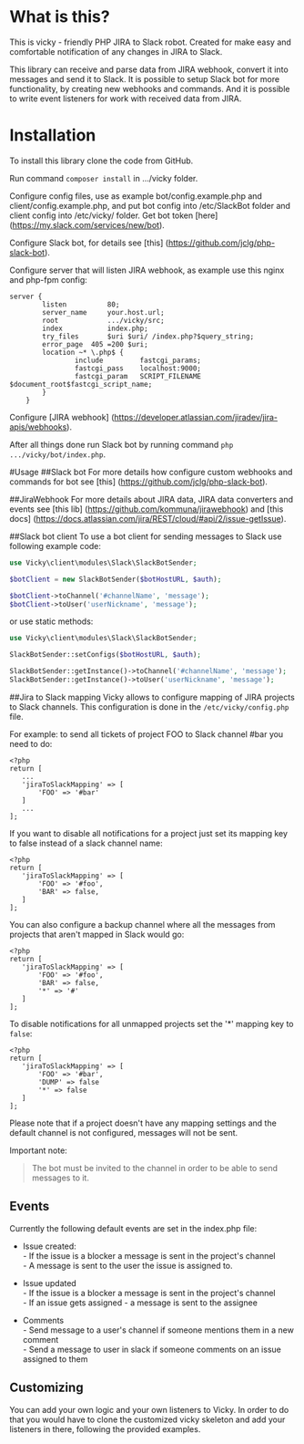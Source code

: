 # What is this?
This is vicky - friendly PHP JIRA to Slack robot.
Created for make easy and comfortable notification of any changes in JIRA to Slack.

This library can receive and parse data from JIRA webhook, convert it into messages and send it to Slack.
It is possible to setup Slack bot for more functionality, by creating new webhooks and commands. And it is possible to
write event listeners for work with received data from JIRA.

# Installation
To install this library clone the code from GitHub.

Run command `composer install` in .../vicky folder.

Configure config files, use as example bot/config.example.php and client/config.example.php, and put bot config into
/etc/SlackBot folder and client config into /etc/vicky/ folder. Get bot token [here]
(https://my.slack.com/services/new/bot).

Configure Slack bot, for details see [this] (https://github.com/jclg/php-slack-bot).

Configure server that will listen JIRA webhook, as example use this nginx and php-fpm config:
```
server {
        listen          80;
        server_name     your.host.url;
        root            .../vicky/src;
        index           index.php;
        try_files       $uri $uri/ /index.php?$query_string;
        error_page  405 =200 $uri;
        location ~* \.php$ {
                include         fastcgi_params;
                fastcgi_pass    localhost:9000;
                fastcgi_param   SCRIPT_FILENAME $document_root$fastcgi_script_name;
        }
    }
```

Configure [JIRA webhook] (https://developer.atlassian.com/jiradev/jira-apis/webhooks).

After all things done run Slack bot by running command `php .../vicky/bot/index.php`.

#Usage
##Slack bot
For more details how configure custom webhooks and commands for bot see [this] (https://github.com/jclg/php-slack-bot).

##JiraWebhook
For more details about JIRA data, JIRA data converters and events see [this lib] (https://github.com/kommuna/jirawebhook)
and [this docs] (https://docs.atlassian.com/jira/REST/cloud/#api/2/issue-getIssue).

##Slack bot client
To use a bot client for sending messages to Slack use following example code:

```php
use Vicky\client\modules\Slack\SlackBotSender;

$botClient = new SlackBotSender($botHostURL, $auth);

$botClient->toChannel('#channelName', 'message');
$botClient->toUser('userNickname', 'message');
```

or use static methods:

```php
use Vicky\client\modules\Slack\SlackBotSender;

SlackBotSender::setConfigs($botHostURL, $auth);

SlackBotSender::getInstance()->toChannel('#channelName', 'message');
SlackBotSender::getInstance()->toUser('userNickname', 'message');
```

##Jira to Slack mapping
Vicky allows to configure mapping of JIRA projects to Slack channels. This configuration is done in the `/etc/vicky/config.php` file.

For example: to send all tickets of project FOO to Slack channel #bar you need to do: 

```
<?php
return [
   ...
   'jiraToSlackMapping' => [
       'FOO' => '#bar'
   ]
   ...
];
```


If you want to disable all notifications for a project just set its mapping key to false instead of a slack channel name:

```
<?php
return [
   'jiraToSlackMapping' => [
       'FOO' => '#foo',
       'BAR' => false,
   ]
];
```


You can also configure a backup channel where all the messages from projects that aren't mapped in Slack would go:

```
<?php
return [
   'jiraToSlackMapping' => [
       'FOO' => '#foo',
       'BAR' => false,
       '*' => '#'
   ]
];
```

To disable notifications for all unmapped projects set the '*' mapping key to `false`:

```
<?php
return [
   'jiraToSlackMapping' => [
       'FOO' => '#bar',
       'DUMP' => false
       '*' => false
   ]
];
```

Please note that if a project doesn't have any mapping settings and the default channel is not configured, messages will not be sent.

Important note: 
>The bot must be invited to the channel in order to be able to send messages to it.

## Events

Currently the following default events are set in the index.php file:

- Issue created:  
        - If the issue is a blocker a message is sent in the project's channel  
        - A message is sent to the user the issue is assigned to.
  
- Issue updated  
        - If the issue is a blocker a message is sent in the project's channel  
        - If an issue gets assigned - a message is sent to the assignee
        
- Comments  
        - Send message to a user's channel if someone mentions them in a new comment  
        - Send a message to user in slack if someone comments on an issue assigned to them
        
## Customizing
You can add your own logic and your own listeners to Vicky. In order to do that you would have to clone the customized vicky skeleton and add your listeners in there, following the provided examples.